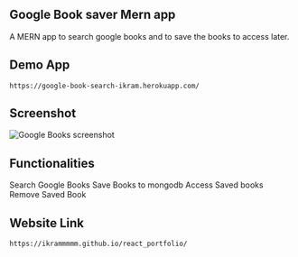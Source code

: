 ## Google Book saver Mern app
A MERN app to search google books and to save the books to access later.


## Demo App

```https://google-book-search-ikram.herokuapp.com/```


## Screenshot

![Google Books screenshot](./public/screenshot.png?raw=true "Screenshot")


## Functionalities
Search Google Books
Save Books to mongodb
Access Saved books
Remove Saved Book

## Website Link

```https://ikrammmmm.github.io/react_portfolio/```


